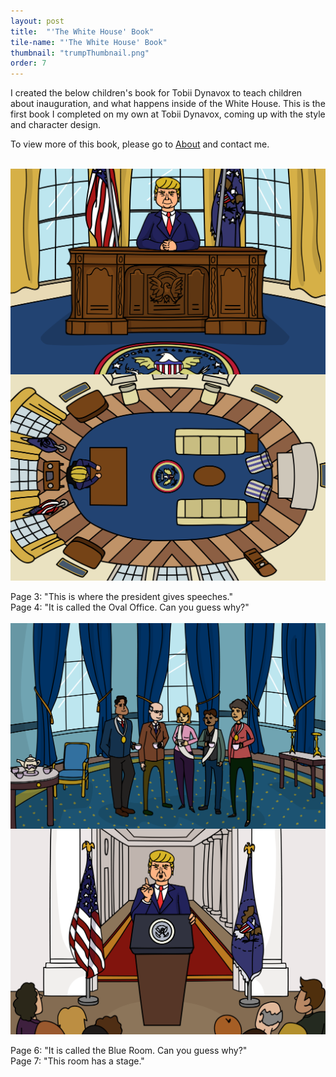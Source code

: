 ```yaml
---
layout: post
title:  "'The White House' Book"
tile-name: "'The White House' Book"
thumbnail: "trumpThumbnail.png"
order: 7
---
```


I created the below children's book for Tobii Dynavox to teach children about inauguration, and what happens inside of the White House. This is the first book I completed on my own at Tobii Dynavox, coming up with the style and character design.

To view more of this book, please go to <a href="http://dianaconnolly.me/about.html">About</a> and contact me.

<br>

<div class="row">

  <div class="small-12 medium-6 large-6 columns">
    <img src="/img/trumpBook/png/trump3.png" alt="Hero Image">
  </div>

  <div class="small-12 medium-6 large-6 columns">
    <img src="/img/trumpBook/png/trump4.png" alt="Hero Image">
  </div>
  
</div>

<br>

<div class="row">

  <div class="small-12 medium-6 large-6 columns">
    Page 3: "This is where the president gives speeches."
  </div>

  <div class="small-12 medium-6 large-6 columns">
    Page 4: "It is called the Oval Office. Can you guess why?"
  </div>
  
</div>

<br>

<div class="row">

  <div class="small-12 medium-6 large-6 columns">
    <img src="/img/trumpBook/png/trump6.png" alt="Hero Image">
  </div>

  <div class="small-12 medium-6 large-6 columns">
    <img src="/img/trumpBook/png/trump7.png" alt="Hero Image">
  </div>
  
</div>

<br>

<div class="row">

  <div class="small-12 medium-6 large-6 columns">
    Page 6: "It is called the Blue Room. Can you guess why?"
  </div>

  <div class="small-12 medium-6 large-6 columns">
    Page 7: "This room has a stage."
  </div>
  
</div>


